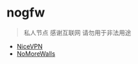 # nogfw

> 私人节点 感谢互联网 请勿用于非法用途
* [NiceVPN](https://raw.githubusercontent.com/NiceVPN123/NiceVPN/main/url)
* [NoMoreWalls](https://github.com/peasoft/NoMoreWalls)
